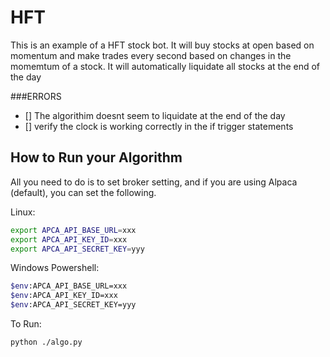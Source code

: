 # HFT
This is an example of a HFT stock bot.
It will buy stocks at open based on momentum and make trades every second based on changes in the momemtum of a stock.
It will automatically liquidate all stocks at the end of the day

###ERRORS
- [] The algorithim doesnt seem to liquidate at the end of the day
- [] verify the clock is working correctly in the if trigger statements


## How to Run your Algorithm
All you need to do is to set broker setting, and if you are
using Alpaca (default), you can set the following.

Linux:
```sh
export APCA_API_BASE_URL=xxx
export APCA_API_KEY_ID=xxx
export APCA_API_SECRET_KEY=yyy
```
Windows Powershell:
```sh
$env:APCA_API_BASE_URL=xxx
$env:APCA_API_KEY_ID=xxx
$env:APCA_API_SECRET_KEY=yyy
```
To Run:
```sh
python ./algo.py
```



